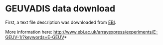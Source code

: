 # GEUVADIS data download

First, a text file description was downloaded from [EBI](http://www.ebi.ac.uk/ena/data/view/PRJEB3366).

More information here: http://www.ebi.ac.uk/arrayexpress/experiments/E-GEUV-1/?keywords=E-GEUV*
